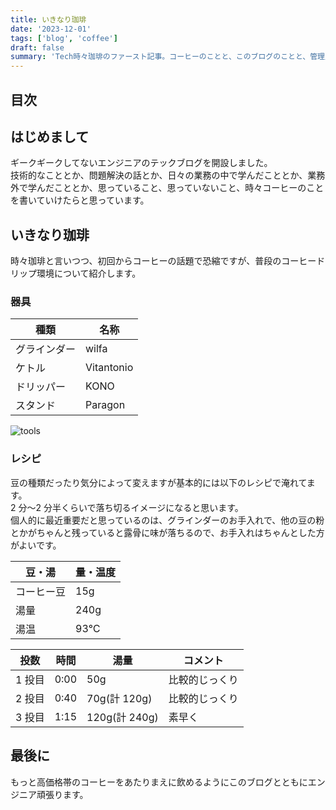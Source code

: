 ```yaml
---
title: いきなり珈琲
date: '2023-12-01'
tags: ['blog', 'coffee']
draft: false
summary: 'Tech時々珈琲のファースト記事。コーヒーのことと、このブログのことと、管理人のことと。'
---
```


## 目次

<TOCInline toc={props.toc} exclude="目次" toHeading={3} />

## はじめまして

ギークギークしてないエンジニアのテックブログを開設しました。  
技術的なこととか、問題解決の話とか、日々の業務の中で学んだこととか、業務外で学んだこととか、思っていること、思っていないこと、時々コーヒーのことを書いていけたらと思っています。

## いきなり珈琲

時々珈琲と言いつつ、初回からコーヒーの話題で恐縮ですが、普段のコーヒードリップ環境について紹介します。

### 器具

| 種類         | 名称       |
| ------------ | ---------- |
| グラインダー | wilfa      |
| ケトル       | Vitantonio |
| ドリッパー   | KONO       |
| スタンド     | Paragon    |

![tools](/static/images/introduction/coffee_tools.png)

### レシピ

豆の種類だったり気分によって変えますが基本的には以下のレシピで淹れてます。  
2 分〜2 分半くらいで落ち切るイメージになると思います。  
個人的に最近重要だと思っているのは、グラインダーのお手入れで、他の豆の粉とかがちゃんと残っていると露骨に味が落ちるので、お手入れはちゃんとした方がよいです。

| 豆・湯     | 量・温度 |
| ---------- | -------- |
| コーヒー豆 | 15g      |
| 湯量       | 240g     |
| 湯温       | 93℃      |

| 投数   | 時間 | 湯量          | コメント       |
| ------ | ---- | ------------- | -------------- |
| 1 投目 | 0:00 | 50g           | 比較的じっくり |
| 2 投目 | 0:40 | 70g(計 120g)  | 比較的じっくり |
| 3 投目 | 1:15 | 120g(計 240g) | 素早く         |

## 最後に

もっと高価格帯のコーヒーをあたりまえに飲めるようにこのブログとともにエンジニア頑張ります。
